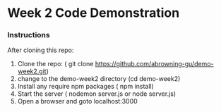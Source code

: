 # Week 2 Code Demonstration
### Instructions
After cloning this repo:
1. Clone the repo: ( git clone https://github.com/abrowning-gu/demo-week2.git)
1. change to the demo-week2 directory (cd demo-week2)
2. Install any require npm packages ( npm install)
3. Start the server ( nodemon server.js or node server.js)
4. Open a browser and goto localhost:3000
